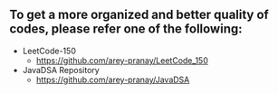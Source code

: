 ## To get a more organized and better quality of codes, please refer one of the following:
  - LeetCode-150
      - https://github.com/arey-pranay/LeetCode_150
  - JavaDSA Repository
      - https://github.com/arey-pranay/JavaDSA
